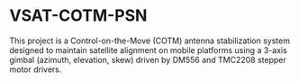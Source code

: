 # VSAT-COTM-PSN
This project is a Control-on-the-Move (COTM) antenna stabilization system designed to maintain satellite alignment on mobile platforms using a 3-axis gimbal (azimuth, elevation, skew) driven by DM556 and TMC2208 stepper motor drivers.
